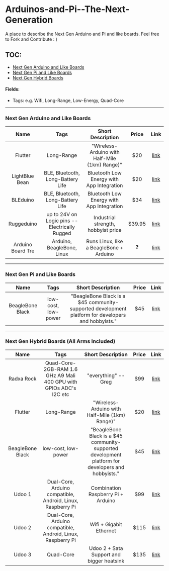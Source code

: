 Arduinos-and-Pi--The-Next-Generation
====================================

A place to describe the Next Gen Arduino and Pi and like boards. Feel free to Fork and Contribute : )



TOC:
----

* [Next Gen Arduino and Like Boards](#next-gen-arduino-and-like-boards)
* [Next Gen Pi and Like Boards](#next-gen-pi-and-like-boards)
* [Next Gen Hybrid Boards](#next-gen-hybrid-boards-all-arms-included)

#### Fields:

* Tags: e.g. Wifi, Long-Range, Low-Energy, Quad-Core


---


### Next Gen Arduino and Like Boards

| Name | Tags | Short Description | Price | Link |
| :---: | :---: | :---: | :---: | :---: |
| Flutter | Long-Range | "Wireless-Arduino with Half-Mile (1km) Range)" | $20 | [link](https://www.kickstarter.com/projects/flutterwireless/flutter-20-wireless-arduino-with-half-mile-1km-ran) |
| LightBlue Bean | BLE, Bluetooth, Long-Battery Life | Bluetooth Low Energy with App Integration | $20 | [link](https://launch.punchthrough.com) |
| BLEduino | BLE, Bluetooth, Long-Battery Life | Bluetooth Low Energy with App Integration | $34 | [link](http://bleduino.cc) |
| Ruggeduino | up to 24V on Logic pins -- Electrically Rugged | Industrial strength, hobbyist price | $39.95 | [link](http://www.ruggedcircuits.com/microcontroller-boards/ruggeduino) |
| Arduino Board Tre | Arduino, BeagleBone, Linux | Runs Linux, like a BeagleBone + Arduino | :question: | [link](http://arduino.cc/en/Main/ArduinoBoardTre) |


<!-- |Format for additioanl entries -->
<!-- | Name | Tags | Short Description | Price | Link | -->

---


### Next Gen Pi and Like Boards

| Name | Tags | Short Description | Price | Link |
| :---: | :---: | :---: | :---: | :---: |
| BeagleBone Black  | low-cost, low-power | "BeagleBone Black is a $45 community-supported development platform for developers and hobbyists." | $45 | [link](http://beagleboard.org/Products/BeagleBone+Black) |

<!-- |Format for additioanl entries -->
<!-- | Name | Tags | Short Description | Price | Link | -->

---


### Next Gen Hybrid Boards (All Arms Included)

| Name | Tags | Short Description | Price | Link |
| :---: | :---: | :---: | :---: | :---: |
| Radxa Rock | Quad-Core-2GB-RAM 1.6 GHz A9 Mali 400 GPU with GPIOs ADC's I2C etc | "everything" -- Greg | $99 | [link](http://radxa.com/features/) |  
| Flutter | Long-Range | "Wireless-Arduino with Half-Mile (1km) Range)" | $20 | [link](https://www.kickstarter.com/projects/flutterwireless/flutter-20-wireless-arduino-with-half-mile-1km-ran) |
| BeagleBone Black  | low-cost, low-power | "BeagleBone Black is a $45 community-supported development platform for developers and hobbyists." | $45 | [link](http://beagleboard.org/Products/BeagleBone+Black) |
| Udoo 1 | Dual-Core, Arduino compatible, Android, Linux, Raspberry Pi | Combination Raspberry Pi + Arduino | $99 | [link](http://shop.udoo.org/usa/?___from_store=usa&popup=no) |
| Udoo 2 | Dual-Core, Arduino compatible, Android, Linux, Raspberry Pi | Wifi + Gigabit Ethernet | $115 | [link](http://shop.udoo.org/usa/?___from_store=usa&popup=no) |
| Udoo 3 | Quad-Core | Udoo 2 + Sata Support and bigger heatsink | $135 | [link](http://shop.udoo.org/usa/?___from_store=usa&popup=no)  |

<!-- |Format for additioanl entries -->
<!-- | Name | Tags | Short Description | Price | Link | -->
